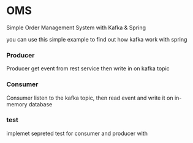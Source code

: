 # OMS
Simple Order Management System with Kafka &amp; Spring

you can use this simple example to find out how kafka work with spring

### Producer
Producer get event from rest service then write in on kafka topic

### Consumer
Consumer listen to the kafka topic, then read event and write it on in-memory database

### test
implemet sepreted test for consumer and producer with 
